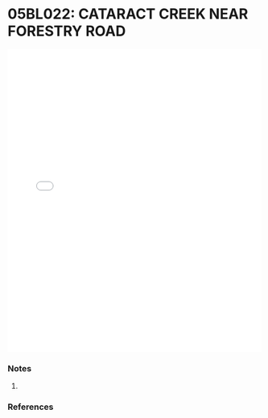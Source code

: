 # 05BL022: CATARACT CREEK NEAR FORESTRY ROAD

<iframe src="/_static/stations/05BL022_fdc.html" width="100%" height="600" frameborder="0"></iframe>

### Notes
1. 

### References

